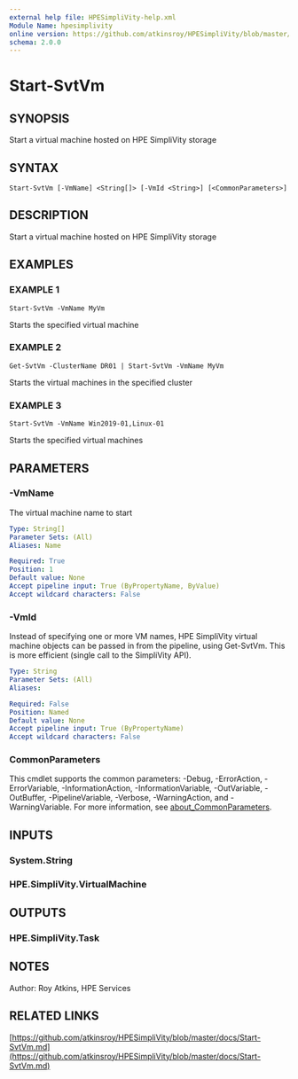 ```yaml
---
external help file: HPESimpliVity-help.xml
Module Name: hpesimplivity
online version: https://github.com/atkinsroy/HPESimpliVity/blob/master/docs/Start-SvtVm.md
schema: 2.0.0
---
```


# Start-SvtVm

## SYNOPSIS
Start a virtual machine hosted on HPE SimpliVity storage

## SYNTAX

```
Start-SvtVm [-VmName] <String[]> [-VmId <String>] [<CommonParameters>]
```

## DESCRIPTION
Start a virtual machine hosted on HPE SimpliVity storage

## EXAMPLES

### EXAMPLE 1
```
Start-SvtVm -VmName MyVm
```

Starts the specified virtual machine

### EXAMPLE 2
```
Get-SvtVm -ClusterName DR01 | Start-SvtVm -VmName MyVm
```

Starts the virtual machines in the specified cluster

### EXAMPLE 3
```
Start-SvtVm -VmName Win2019-01,Linux-01
```

Starts the specified virtual machines

## PARAMETERS

### -VmName
The virtual machine name to start

```yaml
Type: String[]
Parameter Sets: (All)
Aliases: Name

Required: True
Position: 1
Default value: None
Accept pipeline input: True (ByPropertyName, ByValue)
Accept wildcard characters: False
```

### -VmId
Instead of specifying one or more VM names, HPE SimpliVity virtual machine objects can be passed in from
the pipeline, using Get-SvtVm.
This is more efficient (single call to the SimpliVity API).

```yaml
Type: String
Parameter Sets: (All)
Aliases:

Required: False
Position: Named
Default value: None
Accept pipeline input: True (ByPropertyName)
Accept wildcard characters: False
```

### CommonParameters
This cmdlet supports the common parameters: -Debug, -ErrorAction, -ErrorVariable, -InformationAction, -InformationVariable, -OutVariable, -OutBuffer, -PipelineVariable, -Verbose, -WarningAction, and -WarningVariable. For more information, see [about_CommonParameters](http://go.microsoft.com/fwlink/?LinkID=113216).

## INPUTS

### System.String
### HPE.SimpliVity.VirtualMachine
## OUTPUTS

### HPE.SimpliVity.Task
## NOTES
Author: Roy Atkins, HPE Services

## RELATED LINKS

[https://github.com/atkinsroy/HPESimpliVity/blob/master/docs/Start-SvtVm.md](https://github.com/atkinsroy/HPESimpliVity/blob/master/docs/Start-SvtVm.md)

